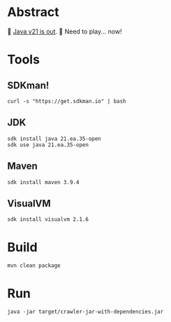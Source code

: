 # Abstract

🥳 [Java v21 is out](https://openjdk.org/projects/jdk/21/). 🥳 Need to play... now!

# Tools

## SDKman!

```shell
curl -s "https://get.sdkman.io" | bash
```

## JDK

```shell
sdk install java 21.ea.35-open
sdk use java 21.ea.35-open
```

## Maven

```shell
sdk install maven 3.9.4
```

## VisualVM

```shell
sdk install visualvm 2.1.6
```

# Build

```shell
mvn clean package
```

# Run

```shell
java -jar target/crawler-jar-with-dependencies.jar 

```
